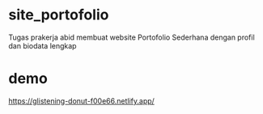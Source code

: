 # site_portofolio
Tugas prakerja abid membuat website Portofolio Sederhana dengan profil dan biodata lengkap

# demo
https://glistening-donut-f00e66.netlify.app/
